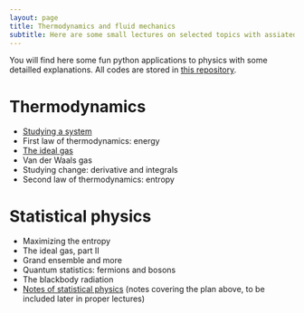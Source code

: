 ```yaml
---
layout: page
title: Thermodynamics and fluid mechanics
subtitle: Here are some small lectures on selected topics with assiated illustrative codes you can play with.
---
```


You will find here some fun python applications to physics with some detailled explanations. All codes are stored in [this repository](https://github.com/YoloNomy).

# Thermodynamics

- [Studying a system](../thermo/system/)
- First law of thermodynamics: energy
- [The ideal gas](../thermo/idealgas/)
- Van der Waals gas
- Studying change: derivative and integrals
- Second law of thermodynamics: entropy


# Statistical physics


- Maximizing the entropy
- The ideal gas, part II
- Grand ensemble and more
- Quantum statistics: fermions and bosons
- The blackbody radiation
- [Notes of statistical physics](../statistical/stat/) (notes covering the plan above, to be included later in proper lectures)